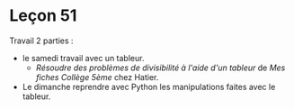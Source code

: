 # Leçon 51

Travail 2 parties :

* le samedi travail avec un tableur.
  * _Résoudre des problèmes de divisibilité à l'aide d'un tableur_ de _Mes fiches Collège 5ème_ chez Hatier.
* Le dimanche reprendre avec Python les manipulations faites avec le tableur.